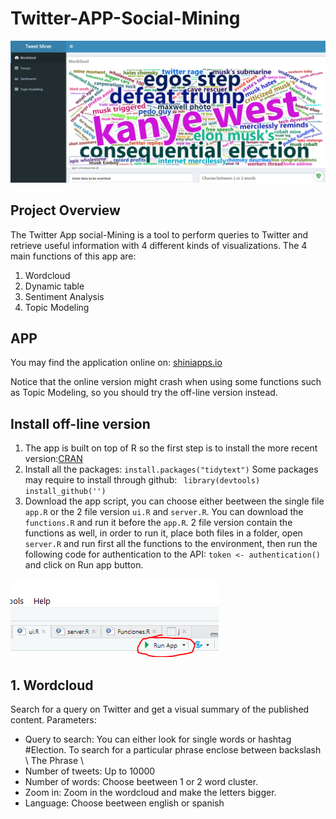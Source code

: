 # Twitter-APP-Social-Mining
![main](/images/main.PNG)
## Project Overview
The Twitter App social-Mining is a tool to perform queries to Twitter and retrieve useful information with 4 different kinds of visualizations. The 4 main functions of this app are:
1. Wordcloud
2. Dynamic table
3. Sentiment Analysis
4. Topic Modeling

## APP
You may find the application online on: [shiniapps.io](https://davidalvaro.shinyapps.io/Tweetanalyser/)

Notice that the online version might crash when using some functions such as Topic Modeling, so you should try the off-line version instead.

## Install off-line version
1. The app is built on top of R so the first step is to install the more recent version:[CRAN](https://cran.r-project.org/)
2. Install all the packages: 
`install.packages("tidytext")` 
Some packages may require to install through github: ` library(devtools) install_github('')` 
3. Download the app script, you can choose either beetween the single file `app.R` or the 2 file version `ui.R` and `server.R`. You can download the `functions.R` and run it before the `app.R`. 2 file version contain the functions as well, in order to run it, place both files in a folder, open `server.R` and run first all the functions to the environment, then run the following code for authentication to the API:  `token <- authentication()`
and click on Run app button.

![runapp](/images/runapp.PNG)

## 1. Wordcloud
Search for a query on Twitter and get a visual summary of the published content. 
Parameters:
* Query to search: You can either look for single words or hashtag #Election. To search for a particular phrase enclose between backslash \ The Phrase \
* Number of tweets: Up to 10000
* Number of words: Choose beetween 1 or 2 word cluster.
* Zoom in: Zoom in the wordcloud and make the letters bigger.
* Language: Choose beetween english or spanish
